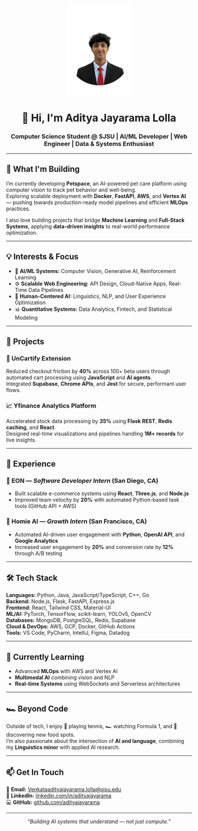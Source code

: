 <div align="center">
  <img src="Gemini_Generated_Image_gaecq0gaecq0gaec-removebg-preview.png" alt="Aditya Jayarama Lolla - Professional Photo" width="180" />
  
  <h1>👋 Hi, I'm Aditya Jayarama Lolla</h1>
  <h3>Computer Science Student @ SJSU | AI/ML Developer | Web Engineer | Data & Systems Enthusiast</h3>
</div>

---

## 🚀 What I'm Building

I’m currently developing **Petspace**, an AI-powered pet care platform using computer vision to track pet behavior and well-being.  
Exploring scalable deployment with **Docker**, **FastAPI**, **AWS**, and **Vertex AI** — pushing towards production-ready model pipelines and efficient **MLOps** practices.

I also love building projects that bridge **Machine Learning** and **Full-Stack Systems**, applying **data-driven insights** to real-world performance optimization.

---

## 💡 Interests & Focus

- 🤖 **AI/ML Systems:** Computer Vision, Generative AI, Reinforcement Learning  
- ⚙️ **Scalable Web Engineering:** API Design, Cloud-Native Apps, Real-Time Data Pipelines  
- 🧠 **Human-Centered AI:** Linguistics, NLP, and User Experience Optimization  
- 📊 **Quantitative Systems:** Data Analytics, Fintech, and Statistical Modeling  

---

## 🧠 Projects

### 🛒 UnCartify Extension
Reduced checkout friction by **40%** across 100+ beta users through automated cart processing using **JavaScript** and **AI agents**.  
Integrated **Supabase**, **Chrome APIs**, and **Jest** for secure, performant user flows.

### 📈 Yfinance Analytics Platform
Accelerated stock data processing by **35%** using **Flask REST**, **Redis caching**, and **React**.  
Designed real-time visualizations and pipelines handling **1M+ records** for live insights.

---

## 👔 Experience

### 💼 EON — *Software Developer Intern* (San Diego, CA)
- Built scalable e-commerce systems using **React**, **Three.js**, and **Node.js**  
- Improved team velocity by **20%** with automated Python-based task tools (GitHub API + AWS)

### 🚀 Homie AI — *Growth Intern* (San Francisco, CA)
- Automated AI-driven user engagement with **Python**, **OpenAI API**, and **Google Analytics**  
- Increased user engagement by **20%** and conversion rate by **12%** through A/B testing

---

## 🛠️ Tech Stack

**Languages:** Python, Java, JavaScript/TypeScript, C++, Go  
**Backend:** Node.js, Flask, FastAPI, Express.js  
**Frontend:** React, Tailwind CSS, Material-UI  
**ML/AI:** PyTorch, TensorFlow, scikit-learn, YOLOv5, OpenCV  
**Databases:** MongoDB, PostgreSQL, Redis, Supabase  
**Cloud & DevOps:** AWS, GCP, Docker, GitHub Actions  
**Tools:** VS Code, PyCharm, IntelliJ, Figma, Datadog  

---

## 🌱 Currently Learning

- Advanced **MLOps** with AWS and Vertex AI  
- **Multimodal AI** combining vision and NLP  
- **Real-time Systems** using WebSockets and Serverless architectures  

---

## 🏎️ Beyond Code

Outside of tech, I enjoy 🎾 playing tennis, 🏎️ watching Formula 1, and 🍜 discovering new food spots.  
I’m also passionate about the intersection of **AI and language**, combining my **Linguistics minor** with applied AI research.

---

## 📫 Get In Touch

📧 **Email:** [Venkataadityajayarama.lolla@sjsu.edu](mailto:Venkataadityajayarama.lolla@sjsu.edu)  
💼 **LinkedIn:** [linkedin.com/in/adityajayarama](https://linkedin.com/in/adityajayarama)  
💻 **GitHub:** [github.com/adityajayarama](https://github.com/adityajayarama)

---

<div align="center">
  <i>“Building AI systems that understand — not just compute.”</i>
</div>
